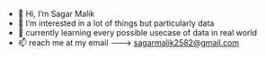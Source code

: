 - 👋 Hi, I’m Sagar Malik
- 👀 I’m interested in a lot of things but particularly data
- 🌱 currently learning every possible usecase of data in real world
- 📫 reach me at my email ---> sagarmalik2582@gmail.com


